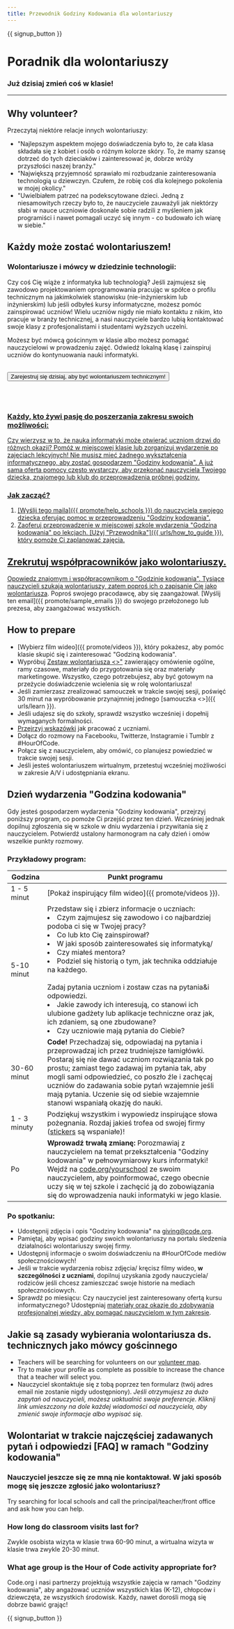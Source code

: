 ```yaml
---
title: Przewodnik Godziny Kodowania dla wolontariuszy
---
```


{{ signup_button }}

# Poradnik dla wolontariuszy
### Już dzisiaj zmień coś w klasie!

***

## Why volunteer?
Przeczytaj niektóre relacje innych wolontariuszy:

- "Najlepszym aspektem mojego doświadczenia było to, że cała klasa składała się z kobiet i osób o różnym kolorze skóry. To, że mamy szansę dotrzeć do tych dzieciaków i zainteresować je, dobrze wróży przyszłości naszej branży."
- "Największą przyjemność sprawiało mi rozbudzanie zainteresowania technologią u dziewczyn. Czułem, że robię coś dla kolejnego pokolenia w mojej okolicy."
- "Uwielbiałem patrzeć na podekscytowane dzieci. Jedną z niesamowitych rzeczy było to, że nauczyciele zauważyli jak niektórzy słabi w nauce uczniowie doskonale sobie radzili z myśleniem jak programiści i nawet pomagali uczyć się innym - co budowało ich wiarę w siebie."

## Każdy może zostać wolontariuszem!
### Wolontariusze i mówcy w dziedzinie technologii:
Czy coś Cię wiąże z informatyka lub technologią? Jeśli zajmujesz się zawodowo projektowaniem oprogramowania pracując w spółce o profilu technicznym na jakimkolwiek stanowisku (nie-inżynierskim lub inżynierskim) lub jeśli odbyłeś kursy informatyczne, możesz pomóc zainspirować uczniów! Wielu uczniów nigdy nie miało kontaktu z nikim, kto pracuje w branży technicznej, a nasi nauczyciele bardzo lubią kontaktować swoje klasy z profesjonalistami i studentami wyższych uczelni.

Możesz być mówcą gościnnym w klasie albo możesz pomagać nauczycielowi w prowadzeniu zajęć. Odwiedź lokalną klasę i zainspiruj uczniów do kontynuowania nauki informatyki.
<br>
<br>

<a href="https://code.org/volunteer"><button>Zarejestruj się dzisiaj, aby być wolontariuszem technicznym!</button>

<br>
<br>

### Każdy, kto żywi pasję do poszerzania zakresu swoich możliwości:
Czy wierzysz w to, że nauka informatyki może otwierać uczniom drzwi do różnych okazji? Pomóż w miejscowej klasie lub zorganizuj wydarzenie po zajęciach lekcyjnych! Nie musisz mieć żadnego wykształcenia informatycznego, aby zostać gospodarzem "Godziny kodowania". A już sama oferta pomocy często wystarczy, aby przekonać nauczyciela Twojego dziecka, znajomego lub klub do przeprowadzenia próbnej godziny.

### Jak zacząć?

1. [Wyślij tego maila]({{ promote/help_schools }}) do nauczyciela swojego dziecka oferując pomoc w przeprowadzeniu "Godziny kodowania".
2. Zaoferuj przeprowadzenie w miejscowej szkole wydarzenia "Godzina kodowania" po lekcjach. [Użyj "Przewodnika"]({{ urls/how_to_guide }}), który pomoże Ci zaplanować zajęcia.

## Zrekrutuj współpracowników jako wolontariuszy.
Opowiedz znajomym i współpracownikom o "Godzinie kodowania". Tysiące nauczycieli szukają wolontariuszy, zatem poproś ich [o zapisanie Cię jako wolontariusza](https://code.org/volunteer). Poproś swojego pracodawcę, aby się zaangażował. [Wyślij ten email]({{ promote/sample_emails }}) do swojego przełożonego lub prezesa, aby zaangażować wszystkich.

## How to prepare
- [Wybierz film wideo]({{ promote/videos }}), który pokażesz, aby pomóc klasie skupić się i zainteresować "Godziną kodowania".
- Wypróbuj [Zestaw wolontariusza <<Godziny kodowania>>"](/files/hoc-volunteer-toolkit.pdf) zawierający omówienie ogólne, ramy czasowe, materiały do przygotowania się oraz materiały marketingowe. Wszystko, czego potrzebujesz, aby być gotowym na przeżycie doświadczenie wcielenia się w rolę wolontariusza!
- Jeśli zamierzasz zrealizować samouczek w trakcie swojej sesji, poświęć 30 minut na wypróbowanie przynajmniej jednego [samouczka <<Godziny kodowania>>]({{ urls/learn }}).
- Jeśli udajesz się do szkoły, sprawdź wszystko wcześniej i dopełnij wymaganych formalności.
- [Przejrzyj wskazówki](https://code.org/files/CSTT_Volunteers.pdf) jak pracować z uczniami.
- Dołącz do rozmowy na Facebooku, Twitterze, Instagramie i Tumblr z #HourOfCode.
- Połącz się z nauczycielem, aby omówić, co planujesz powiedzieć w trakcie swojej sesji.
- Jeśli jesteś wolontariuszem wirtualnym, przetestuj wcześniej możliwości w zakresie A/V i udostępniania ekranu.

## Dzień wydarzenia "Godzina kodowania"
Gdy jesteś gospodarzem wydarzenia "Godziny kodowania", przejrzyj poniższy program, co pomoże Ci przejść przez ten dzień. Wcześniej jednak dopilnuj zgłoszenia się w szkole w dniu wydarzenia i przywitania się z nauczycielem. Potwierdź ustalony harmonogram na cały dzień i omów wszelkie punkty rozmowy.

### Przykładowy program:

| Godzina      | Punkt programu                                                                                                                                                                                                                                                                                                                                                                              |
| ------------ | ------------------------------------------------------------------------------------------------------------------------------------------------------------------------------------------------------------------------------------------------------------------------------------------------------------------------------------------------------------------------------------------- |
| 1 - 5 minut  | [Pokaż inspirujący film wideo]({{ promote/videos }}).                                                                                                                                                                                                                                                                                                                                       |
| 5-10 minut   | Przedstaw się i zbierz informacje o uczniach:</ul><li>Czym zajmujesz się zawodowo i co najbardziej podoba ci się w Twojej pracy?</li><li>Co lub kto Cię zainspirował?</li><li>W jaki sposób zainteresowałeś się informatyką/</li><li>Czy miałeś mentora?</li><li>Podziel się historią o tym, jak technika oddziałuje na każdego.</li><br>Zadaj pytania uczniom i zostaw czas na pytania&i odpowiedzi.</br> <li> Jakie zawody ich interesują, co stanowi ich ulubione gadżety lub aplikacje techniczne oraz jak, ich zdaniem, są one zbudowane? </li><li> Czy uczniowie mają pytania do Ciebie?</ul>                                     |
| 30-60 minut  | **Code!** Przechadzaj się, odpowiadaj na pytania i przeprowadzaj ich przez trudniejsze łamigłówki.  Postaraj się nie dawać uczniom rozwiązania tak po prostu; zamiast tego zadawaj im pytania tak, aby mogli sami odpowiedzieć, co poszło źle i zachęcaj uczniów do zadawania sobie pytań wzajemnie jeśli mają pytania.  Uczenie się od siebie wzajemnie stanowi wspaniałą okazję do nauki. |
| 1 - 3 minuty | Podziękuj wszystkim i wypowiedz inspirujące słowa pożegnania. Rozdaj jakieś trofea od swojej firmy ([stickers](#celebrate) są wspaniałe)!                                                                                                                                                                                                                                                   |
| Po           | **Wprowadź trwałą zmianę:** Porozmawiaj z nauczycielem na temat przekształcenia "Godziny kodowania" w pełnowymiarowy kurs informatyki! Wejdź na [code.org/yourschool](https://code.org/yourschool) ze swoim nauczycielem, aby poinformować, czego obecnie uczy się w tej szkole i zachęcić ją do zobowiązania się do wprowadzenia nauki informatyki w jego klasie.                          |

### Po spotkaniu:
- Udostępnij zdjęcia i opis "Godziny kodowania" na giving@code.org.
- Pamiętaj, aby wpisać godziny swoich wolontariuszy na portalu śledzenia działalności wolontariuszy swojej firmy.
- Udostępnij informacje o swoim doświadczeniu na  #HourOfCode mediów społecznościowych!
- Jeśli w trakcie wydarzenia robisz zdjęcia/ kręcisz filmy wideo, **w szczególności z uczniami**, dopilnuj uzyskania zgody nauczyciela/ rodziców jeśli chcesz zamieszczać swoje historie na mediach społecznościowych.
- Sprawdź po miesiącu: Czy nauczyciel jest zainteresowany ofertą kursu informatycznego? Udostępniaj [materiały oraz okazje do zdobywania profesjonalnej wiedzy, aby pomagać nauczycielom w tym zakresie](https://code.org/yourschool).

## Jakie są zasady wybierania wolontariusza ds. technicznych jako mówcy gościnnego
- Teachers will be searching for volunteers on our [volunteer map](https://code.org/volunteer/local).
- Try to make your profile as complete as possible to increase the chance that a teacher will select you.
- Nauczyciel skontaktuje się z tobą poprzez ten formularz (twój adres email nie zostanie nigdy udostępniony). *Jeśli otrzymujesz za dużo zapytań od nauczycieli, możesz uaktualnić swoje preferencje. Kliknij link umieszczony na dole każdej wiadomości od nauczyciela, aby zmienić swoje informacje albo wypisać się.*

## Wolontariat w trakcie najczęściej zadawanych pytań i odpowiedzi [FAQ] w ramach "Godziny kodowania"

### Nauczyciel jeszcze się ze mną nie kontaktował. W jaki sposób mogę się jeszcze zgłosić jako wolontariusz?
Try searching for local schools and call the principal/teacher/front office and ask how you can help.

### How long do classroom visits last for?
Zwykle osobista wizyta w klasie trwa 60-90 minut, a wirtualna wizyta w klasie trwa zwykle 20-30 minut.

### What age group is the Hour of Code activity appropriate for?
Code.org i nasi partnerzy projektują wszystkie zajęcia w ramach "Godziny kodowania", aby angażować uczniów wszystkich klas (K-12), chłopców i dziewczęta, ze  wszystkich środowisk. Każdy, nawet dorośli mogą się dobrze bawić grając!



{{ signup_button }}
